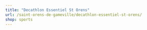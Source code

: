 ```yaml
---
title: "Decathlon Essentiel St Orens"
url: /saint-orens-de-gameville/decathlon-essentiel-st-orens/
shop: sports
---
```

